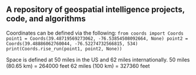 ## A repository of geospatial intelligence projects, code, and algorithms


Coordinates can be defined via the following:
`from coords import Coords
point1 = Coords(39.48719569273062, -76.53854508092664, None)
point2 = Coords(39.48886062760044, -76.52274732566815, 534)
print(Coords.rise_run(point1, point2, None))`


Space is defined at 50 miles in the US and 62 miles internationally.
50 miles (80.65 km) = 264000 feet
62 miles (100 km) = 327360 feet
